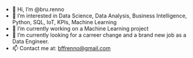 - 👋 Hi, I’m @bru.renno
- 👀 I’m interested in Data Science, Data Analysis, Business Intelligence, Python, SQL, IoT, KPIs, Machine Learning
- 🌱 I’m currently working on a Machine Learning project
- 💞️ I’m currently looking for a carreer change and a brand new job as a Data Engineer.
- 📫 Contact me at: bffrenno@gmail.com

<!---
brunaffrenno/brunaffrenno is a ✨ special ✨ repository because its `README.md` (this file) appears on your GitHub profile.
You can click the Preview link to take a look at your changes.
--->
